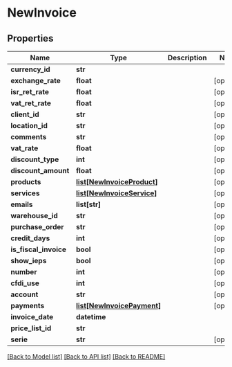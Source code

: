 # NewInvoice

## Properties
Name | Type | Description | Notes
------------ | ------------- | ------------- | -------------
**currency_id** | **str** |  | 
**exchange_rate** | **float** |  | [optional] 
**isr_ret_rate** | **float** |  | [optional] 
**vat_ret_rate** | **float** |  | [optional] 
**client_id** | **str** |  | [optional] 
**location_id** | **str** |  | [optional] 
**comments** | **str** |  | [optional] 
**vat_rate** | **float** |  | [optional] 
**discount_type** | **int** |  | [optional] 
**discount_amount** | **float** |  | [optional] 
**products** | [**list[NewInvoiceProduct]**](NewInvoiceProduct.md) |  | [optional] 
**services** | [**list[NewInvoiceService]**](NewInvoiceService.md) |  | [optional] 
**emails** | **list[str]** |  | [optional] 
**warehouse_id** | **str** |  | [optional] 
**purchase_order** | **str** |  | [optional] 
**credit_days** | **int** |  | [optional] 
**is_fiscal_invoice** | **bool** |  | [optional] 
**show_ieps** | **bool** |  | [optional] 
**number** | **int** |  | [optional] 
**cfdi_use** | **int** |  | [optional] 
**account** | **str** |  | [optional] 
**payments** | [**list[NewInvoicePayment]**](NewInvoicePayment.md) |  | [optional] 
**invoice_date** | **datetime** |  | 
**price_list_id** | **str** |  | 
**serie** | **str** |  | [optional] 

[[Back to Model list]](../README.md#documentation-for-models) [[Back to API list]](../README.md#documentation-for-api-endpoints) [[Back to README]](../README.md)


